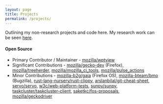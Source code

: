 ```yaml
---
layout: page
title: Projects
permalink: /projects/
---
```


Outlining my non-research projects and code here. My research work can be seen [here](/research/).

#### **Open Source**

* Primary Contributor / Maintainer - [mozilla/wptview](https://github.com/mozilla/wptview)
* Significant Contributions - [mozilla/gecko-dev](https://github.com/mozilla/gecko-dev/) (Firefox), [mozilla/treeherder](https://github.com/mozilla/treeherder), [mozilla/mozilla_ci_tools](https://github.com/mozilla/mozilla_ci_tools), [mozilla/pulse_actions](mozilla/pulse_actions)
* Minor Contributions - [mozilla-b2g/gaia](https://github.com/mozilla-b2g/gaia/) (Firefox OS), [mozilla-bteam/bmo](https://github.com/mozilla-bteam/bmo) (Bugzilla), [rust-lang-nursery/rust-clippy](https://github.com/rust-lang-nursery/rust-clippy), [arslanbilal/git-cheat-sheet](https://github.com/arslanbilal/git-cheat-sheet), [servo/servo](https://github.com/servo/servo), [w3c/web-platform-tests](https://github.com/w3c/web-platform-tests), [sunpy/sunpy](https://github.com/sunpy/sunpy), [taskcluster/taskcluster-client](https://github.com/taskcluster/taskcluster-client.py/graphs/contributors), [saketkc/fos-proposals](https://github.com/saketkc/fos-proposals), [mozilla/geckodriver](https://github.com/mozilla/geckodriver)